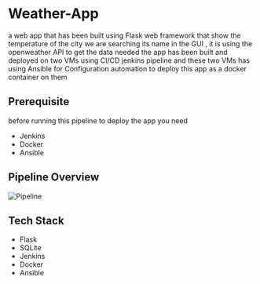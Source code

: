 # Weather-App
a web app that has been built using Flask web framework that show the temperature of the city we are searching its name in the GUI , it is using the openweather API to get the data needed 
the app has been built and deployed on two VMs using CI/CD jenkins pipeline and these two VMs has using Ansible for Configuration automation to deploy this app as a docker container on them

## Prerequisite
before running this pipeline to deploy the app you need
- Jenkins
- Docker
- Ansible

## Pipeline Overview
![Pipeline](https://github.com/user-attachments/assets/82ab17b9-a855-488d-b910-3803f936945f)

## Tech Stack
- Flask
- SQLite
- Jenkins
- Docker
- Ansible

##